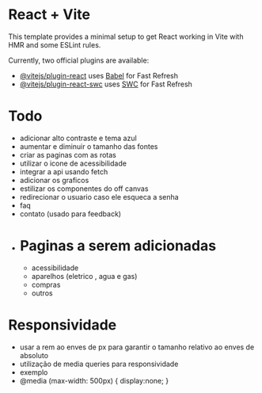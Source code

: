 # React + Vite

This template provides a minimal setup to get React working in Vite with HMR and some ESLint rules.

Currently, two official plugins are available:

- [@vitejs/plugin-react](https://github.com/vitejs/vite-plugin-react/blob/main/packages/plugin-react/README.md) uses [Babel](https://babeljs.io/) for Fast Refresh
- [@vitejs/plugin-react-swc](https://github.com/vitejs/vite-plugin-react-swc) uses [SWC](https://swc.rs/) for Fast Refresh
# Todo
 - adicionar alto contraste e tema azul
 - aumentar e diminuir o tamanho das fontes
 - criar as paginas com as rotas
 - utilizar o icone de acessibilidade
 - integrar a api usando fetch
 - adicionar os graficos
 - estilizar os componentes do off canvas
 - redirecionar o usuario caso ele esqueca a senha
 - faq
 - contato (usado para feedback)
 - # Paginas a serem adicionadas
     - acessibilidade
     - aparelhos (eletrico , agua e gas)
     - compras
     - outros
# Responsividade
- usar a rem ao enves de px para garantir o tamanho relativo ao enves de absoluto
- utilização de media queries para responsividade
- exemplo
 -   @media (max-width: 500px) {
        display:none;
    }
